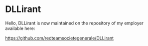 # DLLirant

Hello, DLLirant is now maintained on the repository of my employer available here:

https://github.com/redteamsocietegenerale/DLLirant